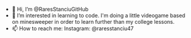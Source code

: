 - 👋 Hi, I’m @RaresStanciuGitHub
- 👀 I’m interested in learning to code. I'm doing a little videogame based on minesweeper in order to learn further than my college lessons.
- 📫 How to reach me: Instagram: @raresstanciu47

<!---
RaresStanciuGitHub/RaresStanciuGitHub is a ✨ special ✨ repository because its `README.md` (this file) appears on your GitHub profile.
You can click the Preview link to take a look at your changes.
--->

